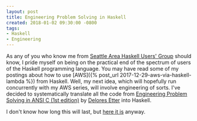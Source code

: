 ```yaml
---
layout: post
title: Engineering Problem Solving in Haskell
created: 2018-01-02 09:30:00 -0800
tags:
- Haskell
- Engineering
---
```

As any of you who know me from [Seattle Area Haskell Users' Group][seahug] should know, I pride myself on being on the practical end of the spectrum of users of the Haskell programming language. You may have read some of my postings about how to use [AWS]({% post_url 2017-12-29-aws-via-haskell-lambda %}) from Haskell. Well, my next idea, which will hopefully run concurrently with my AWS series, will involve engineering of sorts. I've decided to systematically translate all the code from [Engineering Problem Solving in ANSI C (1st edition)][eng-prob-c] by [Delores Etter][delores-etter] into Haskell.

I don't know how long this will last, but [here it is][eng-prob] anyway.

[delores-etter]: https://en.wikipedia.org/wiki/Delores_M._Etter
[eng-prob]: https://github.com/rcook/eng-prob
[eng-prob-c]: https://www.amazon.com/Engineering-Problem-Solving-ANSI-Fundamental/dp/0130616079
[seahug]: https://www.meetup.com/seahug/
